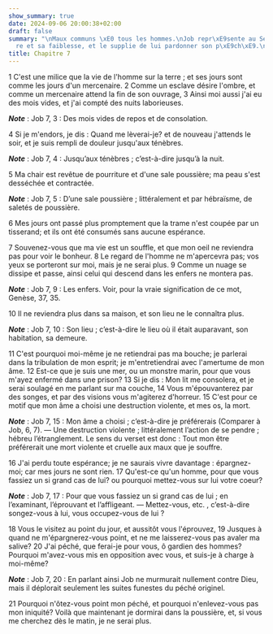 ```yaml
---
show_summary: true
date: 2024-09-06 20:00:38+02:00
draft: false
summary: "\nMaux communs \xE0 tous les hommes.\nJob repr\xE9sente au Seigneur sa mis\xE8\
  re et sa faiblesse, et le supplie de lui pardonner son p\xE9ch\xE9.\n"
title: Chapitre 7
---
```





1 C'est une milice que la vie de l'homme sur la terre ; et ses jours sont comme les jours d'un mercenaire. 2 Comme un esclave désire l'ombre, et comme un mercenaire attend la fin de son ouvrage, 3 Ainsi moi aussi j'ai eu des mois vides, et j'ai compté des nuits laborieuses.

***Note*** :  Job 7, 3 : Des mois vides de repos et de consolation.

4 Si je m'endors, je dis : Quand me lèverai-je? et de nouveau j'attends le soir, et je suis rempli de douleur jusqu'aux ténèbres.

***Note*** :  Job 7, 4 : Jusqu’aux ténèbres ; c’est-à-dire jusqu’à la nuit.

5 Ma chair est revêtue de pourriture et d'une sale poussière; ma peau s'est desséchée et contractée.

***Note*** :  Job 7, 5 : D’une sale poussière ; littéralement et par hébraïsme, de saletés de poussière.

6 Mes jours ont passé plus promptement que la trame n'est coupée par un tisserand; et ils ont été consumés sans aucune espérance.


7 Souvenez-vous que ma vie est un souffle, et que mon oeil ne reviendra pas pour voir le bonheur. 8 Le regard de l'homme ne m'apercevra pas; vos yeux se porteront sur moi, mais je ne serai plus. 9 Comme un nuage se dissipe et passe, ainsi celui qui descend dans les enfers ne montera pas.

***Note*** :  Job 7, 9 : Les enfers. Voir, pour la vraie signification de ce mot, Genèse, 37, 35.

10 Il ne reviendra plus dans sa maison, et son lieu ne le connaîtra plus.

***Note*** :  Job 7, 10 : Son lieu ; c’est-à-dire le lieu où il était auparavant, son habitation, sa demeure.


11 C'est pourquoi moi-même je ne retiendrai pas ma bouche; je parlerai dans la tribulation de mon esprit; je m'entretiendrai avec l'amertume de mon âme. 12 Est-ce que je suis une mer, ou un monstre marin, pour que vous m'ayez enfermé dans une prison? 13 Si je dis : Mon lit me consolera, et je serai soulagé en me parlant sur ma couche, 14 Vous m'épouvanterez par des songes, et par des visions vous m'agiterez d'horreur. 15 C'est pour ce motif que mon âme a choisi une destruction violente, et mes os, la mort.

***Note*** :  Job 7, 15 : Mon âme a choisi ; c’est-à-dire je préférerais (Comparer à Job, 6, 7). ― Une destruction violente ; littéralement l’action de se pendre ; hébreu l’étranglement. Le sens du verset est donc : Tout mon être préférerait une mort violente et cruelle aux maux que je souffre.

16 J'ai perdu toute espérance; je ne saurais vivre davantage : épargnez-moi; car mes jours ne sont rien. 17 Qu'est-ce qu'un homme, pour que vous fassiez un si grand cas de lui? ou pourquoi mettez-vous sur lui votre coeur?

***Note*** :  Job 7, 17 : Pour que vous fassiez un si grand cas de lui ; en l’examinant, l’éprouvant et l’affligeant. ― Mettez-vous, etc. , c’est-à-dire songez-vous à lui, vous occupez-vous de lui ?

18 Vous le visitez au point du jour, et aussitôt vous l'éprouvez, 19 Jusques à quand ne m'épargnerez-vous point, et ne me laisserez-vous pas avaler ma salive? 20 J'ai péché, que ferai-je pour vous, ô gardien des hommes? Pourquoi m'avez-vous mis en opposition avec vous, et suis-je à charge à moi-même?

***Note*** :  Job 7, 20 : En parlant ainsi Job ne murmurait nullement contre Dieu, mais il déplorait seulement les suites funestes du péché originel.

21 Pourquoi n'ôtez-vous point mon péché, et pourquoi n'enlevez-vous pas mon iniquité? Voilà que maintenant je dormirai dans la poussière, et, si vous me cherchez dès le matin, je ne serai plus.


